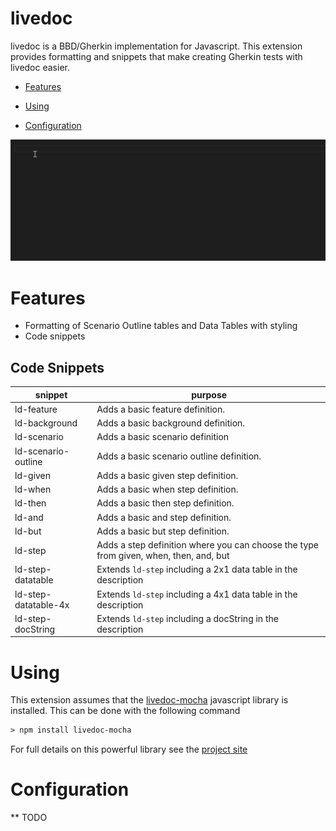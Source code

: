 # livedoc

livedoc is a BBD/Gherkin implementation for Javascript. This extension provides formatting and snippets
that make creating Gherkin tests with livedoc easier.

* [Features](#features)

* [Using](#using)

* [Configuration](#configuration)

![Demo](images/demo.gif)

# Features
* Formatting of Scenario Outline tables and Data Tables with styling
* Code snippets

## Code Snippets
snippet              | purpose
---                  |---
ld-feature           | Adds a basic feature definition.
ld-background        | Adds a basic background definition.
ld-scenario          | Adds a basic scenario definition
ld-scenario-outline  | Adds a basic scenario outline definition.
ld-given             | Adds a basic given step definition.
ld-when              | Adds a basic when step definition.
ld-then              | Adds a basic then step definition.
ld-and               | Adds a basic and step definition.
ld-but               | Adds a basic but step definition.
ld-step              | Adds a step definition where you can choose the type from given, when, then, and, but
ld-step-datatable    | Extends ```ld-step``` including a 2x1 data table in the description
ld-step-datatable-4x | Extends ```ld-step``` including a 4x1 data table in the description  
ld-step-docString    | Extends ```ld-step``` including a docString in the description

# Using
This extension assumes that the [livedoc-mocha](https://github.com/dotnetprofessional/LiveDoc/tree/master/packages/livedoc-mocha#readme) javascript library is installed. This can be done with the following command

``` ps
> npm install livedoc-mocha
```

For full details on this powerful library see the [project site](https://github.com/dotnetprofessional/LiveDoc/tree/master/packages/livedoc-mocha#readme)

# Configuration
** TODO